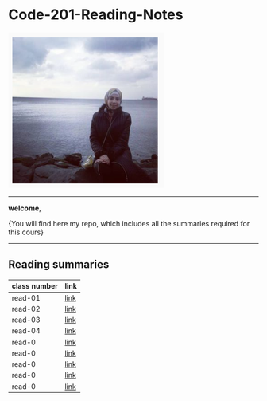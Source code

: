 # Code-201-Reading-Notes

![](juman.png)


*********

**welcome**,

{You will find here my repo, which includes all the summaries required for this cours}


*******


**Reading summaries**
---------------------------------
**class number** |   **link**
------------     |   ------------
read-01          | [link](https://jumanbarham.github.io/Code-201-Reading-Notes/class-01)  
read-02          | [link](https://jumanbarham.github.io/Code-201-Reading-Notes/class-02)
read-03          | [link](https://jumanbarham.github.io/Code-201-Reading-Notes/class-03)
read-04          | [link](https://jumanbarham.github.io/Code-201-Reading-Notes/class-04) 
read-0           | [link]()  
read-0           | [link]()
read-0           | [link]()
read-0           | [link]()
read-0           | [link]()

